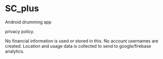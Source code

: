 # SC_plus
Android drumming app

privacy policy.

No financial information is used or stored in this.  No account usernames are created.  Location and usage data is collected to send to google/firebase analytics.
